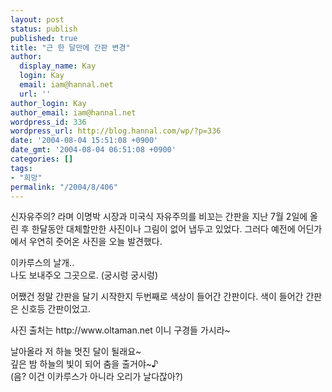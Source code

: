 ```yaml
---
layout: post
status: publish
published: true
title: "근 한 달만에 간판 변경"
author:
  display_name: Kay
  login: Kay
  email: iam@hannal.net
  url: ''
author_login: Kay
author_email: iam@hannal.net
wordpress_id: 336
wordpress_url: http://blog.hannal.com/wp/?p=336
date: '2004-08-04 15:51:08 +0900'
date_gmt: '2004-08-04 06:51:08 +0900'
categories: []
tags:
- "희망"
permalink: "/2004/8/406"
---
```

<p>신자유주의? 라며 이명박 시장과 미국식 자유주의를 비꼬는 간판을 지난 7월 2일에 올린 후 한달동안 대체할만한 사진이나 그림이 없어 냅두고 있었다. 그러다 예전에 어딘가에서 우연히 줏어온 사진을 오늘 발견했다.</p>
<p>이카루스의 날개..<br />
나도 보내주오 그곳으로. (궁시렁 궁시렁)</p>
<p>어쨌건 정말 간판을 달기 시작한지 두번째로 색상이 들어간 간판이다. 색이 들어간 간판은 신호등 간판이었고.</p>
<p>사진 출처는 http://www.oltaman.net 이니 구경들 가시라~</p>
<p>날아올라 저 하늘 멋진 달이 될래요~<br />
깊은 밤 하늘의 빛이 되어 춤을 출거야~♪<br />
(음? 이건 이카루스가 아니라 오리가 날다잖아?)</p>
